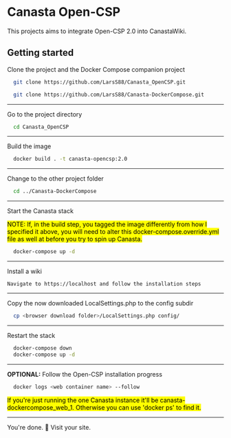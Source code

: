   
# Canasta Open-CSP
This projects aims to integrate Open-CSP 2.0 into CanastaWiki.  

## Getting started

Clone the project and the Docker Compose companion project

~~~bash  
  git clone https://github.com/LarsS88/Canasta_OpenCSP.git
~~~

~~~bash  
  git clone https://github.com/LarsS88/Canasta-DockerCompose.git
~~~

---

Go to the project directory  

~~~bash  
  cd Canasta_OpenCSP
~~~

---

Build the image  

~~~bash  
  docker build . -t canasta-opencsp:2.0
~~~

---

Change to the other project folder  

~~~bash  
  cd ../Canasta-DockerCompose
~~~

---

Start the Canasta stack

<mark>NOTE: If, in the build step, you tagged the image differently from how I specified it above, you will need to alter this docker-compose.override.yml file as well at before you try to spin up Canasta.</mark>

~~~bash  
  docker-compose up -d
~~~

---

Install a wiki

`Navigate to https://localhost and follow the installation steps`

---

Copy the now downloaded LocalSettings.php to the config subdir

~~~bash  
  cp <browser download folder>/LocalSettings.php config/
~~~

---

Restart the stack

~~~bash  
  docker-compose down
  docker-compose up -d
~~~

---

**OPTIONAL:**
Follow the Open-CSP installation progress

~~~bash  
  docker logs <web container name> --follow
~~~
<mark>If you're just running the one Canasta instance it'll be canasta-dockercompose_web_1. Otherwise you can use 'docker ps' to find it.</mark>

---

You're done. 🥳
Visit your site.
